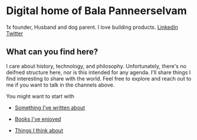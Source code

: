 # Digital home of Bala Panneerselvam
1x founder, Husband and dog parent. I love building products. [LinkedIn](https://www.linkedin.com/in/balakumaranpanneerselvam/) [Twitter](https://x.com/iBala)


## What can you find here?
I care about history, technology, and philosophy. Unfortunately, there's no deifned structure here, nor is this intended for any agenda. I'll share things I find interesting to share with the world. Feel free to explore and reach out to me if you want to talk in the channels above. 

You might want to start with
- [Something I've written about](https://ibala.github.io/balapanneerselvam/#notes)

- [Books I've enjoyed](https://ibala.github.io/balapanneerselvam/#books)

- [Things I think about](https://ibala.github.io/balapanneerselvam/#what_i_don't_know)
